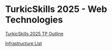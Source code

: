 # TurkicSkills 2025 - Web Technologies

[TurkicSkills 2025 TP Outline](test-project-outline.md)

[Infrastructure List](infrastructure-list.md)